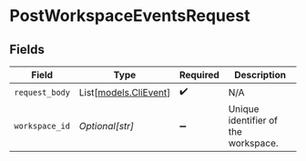 # PostWorkspaceEventsRequest


## Fields

| Field                                          | Type                                           | Required                                       | Description                                    |
| ---------------------------------------------- | ---------------------------------------------- | ---------------------------------------------- | ---------------------------------------------- |
| `request_body`                                 | List[[models.CliEvent](../models/clievent.md)] | :heavy_check_mark:                             | N/A                                            |
| `workspace_id`                                 | *Optional[str]*                                | :heavy_minus_sign:                             | Unique identifier of the workspace.            |
